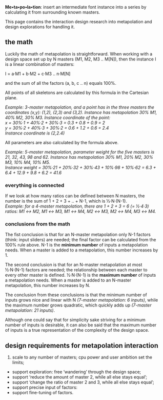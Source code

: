 **Me•ta•po•la•tion**: insert an intermediate font instance into a series by calculating it from surrounding known masters.

This page contains the interaction design research into metapolation and design explorations for handling it.

## the math
Luckily the math of metapolation is straightforward. When working with a design space set up by N masters (M1, M2, M3 .. M[N]), then the instance I is a linear combination of masters:

I = a·M1 + b·M2 + c·M3 .. n·M[N]

and the sum of all the factors (a, b, c .. n) equals 100%.

All points of all skeletons are calculated by this formula in the Cartesian plane.

_Example: 3-master metapolation, and a point has in the three masters the coordinates (x,y): (1,2), (2,3) and (3,2). Instance has metapolation 30% M1, 40% M2, 30% M3. Instance coordinate of the point:_<br>
_x = 30%·1 + 40%·2 + 30%·3 = 0.3 + 0.8 + 0.9 = 2_<br>
_y = 30%·2 + 40%·3 + 30%·2 = 0.6 + 1.2 + 0.6 = 2.4_<br>
_Instance coordinate is (2,2.4)_

All parameters are also calculated by the formula above.

_Example: 5-master metapolation, parameter weight for the five masters is 21, 32, 43, 98 and 62. Instance has metapolation 30% M1, 20% M2, 30% M3, 10% M4, 10% M5._<br>
_Instance weight = 30%·21 + 20%·32 + 30%·43 + 10%·98 + 10%·62 = 6.3 + 6.4 + 12.9 + 9.8 + 6.2 = 41.6_

### everything is connected
If we look at how many ratios can be defined between N masters, the number is the sum of 1 + 2 + 3 + .. + N-1, which is ½·N·(N-1).<br>
_Example: for a 4-master metapolation, there are 1 + 2 + 3 = 6 (= ½·4·3) ratios: M1 ↔ M2, M1 ↔ M3, M1 ↔ M4, M2 ↔ M3, M2 ↔ M4, M3 ↔ M4._

### conclusions from the math

The fist conclusion is that for an N-master metapolation only N-1 factors (think: input sliders) are needed; the final factor can be calculated from the 100% rule above. N-1 is the **minimum number** of inputs a metapolation needs. When a master is added to a metapolation, this number increases by 1.

The second conclusion is that for an N-master metapolation at most ½·N·(N-1) factors are needed; the relationship between each master to every other master is defined. ½·N·(N-1) is the **maximum number** of inputs a metapolation needs. When a master is added to an N-master metapolation, this number increases by N.

The conclusion from these conclusions is that the minimum number of inputs grows nice and linear with N _(7-master metapolation: 6 inputs)_, while the maximum number grows quadratic, which quickly adds up _(7-master metapolation: 21 inputs)_.

Although one could say that for simplicity sake striving for a minimum number of inputs is desirable, it can also be said that the maximum number of inputs is a true representation of the complexity of the design space.

## design requirements for metapolation interaction
1. scale to any number of masters; cpu power and user ambition set the limits;
* support exploration: free ‘wandering’ through the design space;
* support ‘reduce the amount of master 2, while all else stays equal’;
* support ‘change the ratio of master 2 and 3, while all else stays equal’;
* support precise input of factors:
* support fine-tuning of factors.